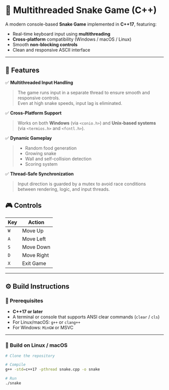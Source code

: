 # 🐍 Multithreaded Snake Game (C++)

A modern console-based **Snake Game** implemented in **C++17**, featuring:
- Real-time keyboard input using **multithreading**
- **Cross-platform** compatibility (Windows / macOS / Linux)
- Smooth **non-blocking controls**
- Clean and responsive ASCII interface

---

## 🧩 Features

✅ **Multithreaded Input Handling**
> The game runs input in a separate thread to ensure smooth and responsive controls.  
> Even at high snake speeds, input lag is eliminated.

✅ **Cross-Platform Support**
> Works on both **Windows** (via `<conio.h>`) and **Unix-based systems** (via `<termios.h>` and `<fcntl.h>`).

✅ **Dynamic Gameplay**
> - Random food generation  
> - Growing snake  
> - Wall and self-collision detection  
> - Scoring system

✅ **Thread-Safe Synchronization**
> Input direction is guarded by a mutex to avoid race conditions between rendering, logic, and input threads.



## 🎮 Controls

| Key | Action |
|-----|--------|
| `W` | Move Up |
| `A` | Move Left |
| `S` | Move Down |
| `D` | Move Right |
| `X` | Exit Game |

---

## ⚙️ Build Instructions

### 🧱 Prerequisites
- **C++17 or later**
- A terminal or console that supports ANSI clear commands (`clear` / `cls`)
- For Linux/macOS: `g++` or `clang++`
- For Windows: `MinGW` or MSVC

---

### 🐧 Build on Linux / macOS

```bash
# Clone the repository

# Compile
g++ -std=c++17 -pthread snake.cpp -o snake

# Run
./snake
